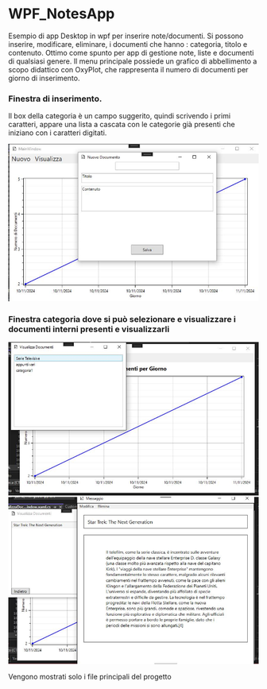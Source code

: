 # WPF_NotesApp
Esempio di app Desktop in wpf per inserire note/documenti.
Si possono inserire, modificare, eliminare, i documenti che hanno : categoria, titolo e contenuto. Ottimo come spunto per app
di gestione note, liste e documenti di qualsiasi genere.
Il menu principale possiede un grafico di abbellimento a scopo didattico con OxyPlot, che rappresenta il numero di documenti per giorno di inserimento.

### Finestra di inserimento.
Il box della categoria è un campo suggerito, quindi scrivendo i primi caratteri, appare una lista a cascata con le categorie già presenti che iniziano con i caratteri digitati.

!["insert"](images/insert.JPG)

### Finestra categoria dove si può selezionare e visualizzare i documenti interni presenti e visualizzarli

![](images/category.JPG)
![](images/view.JPG)


Vengono mostrati solo i file principali del progetto
